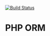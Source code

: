 [![Build Status](https://travis-ci.org/chemisus/orm.svg?branch=master)](https://travis-ci.org/chemisus/orm)

# PHP ORM